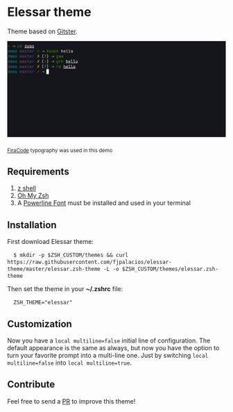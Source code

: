 # Elessar theme
Theme based on [Gitster](https://github.com/shashankmehta/dotfiles/blob/master/thesetup/zsh/.oh-my-zsh/custom/themes/gitster.zsh-theme).

![Elessar demo](elessar.png)

<sub>[FiraCode](https://github.com/tonsky/FiraCode) typography was used in this demo</sub>

## Requirements
1. [z shell](https://www.zsh.org)
2. [Oh My Zsh](https://ohmyz.sh)
3. A [Powerline Font](https://github.com/powerline/fonts) must be installed and used in your terminal


## Installation
First download Elessar theme:
```console
  $ mkdir -p $ZSH_CUSTOM/themes && curl https://raw.githubusercontent.com/fjpalacios/elessar-theme/master/elessar.zsh-theme -L -o $ZSH_CUSTOM/themes/elessar.zsh-theme
```

Then set the theme in your **~/.zshrc** file: 
```
  ZSH_THEME="elessar"
```

## Customization
Now you have a `local multiline=false` initial line of configuration.
The default appearance is the same as always, but now you have the option to
turn your favorite prompt into a multi-line one. Just by switching
`local multiline=false` into `local multiline=true`.

## Contribute
Feel free to send a [PR](https://github.com/fjpalacios/elessar-theme/pulls) to improve this theme!
